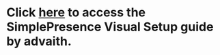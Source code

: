 # Click [here](https://github.com/justdotJS/SimplePresence/wiki/Setup-(Visual)) to access the SimplePresence Visual Setup guide by advaith.
